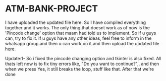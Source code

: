 # ATM-BANK-PROJECT
I have uploaded the updated file here. So I have compiled everything together and it works. The only thing that doesnt work as of now is the 'Pincode change' option that maam had told us to implement. So if u guys can, try to fix it. If u guys have any other ideas, feel free to inform in the whatsapp group and then u can work on it and then upload the updated file here.

Update:1- So i fixed the pincode changing option and tkinter is also fixed. All thats left now is to fix tiny errors like, "Do you want to continue?",, and then when we press Yes, it still breaks the loop, stuff like that. After that we're done
